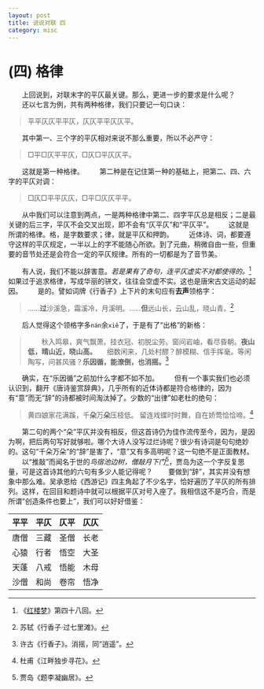 ```yaml
---
layout: post
title: 说说对联 四
category: misc
---
```


# (四) 格律
　　上回说到，对联末字的平仄最关键。那么，更进一步的要求是什么呢？
　　还以七言为例，共有两种格律，我们只要记一句口诀：

> 平平仄仄平平仄，仄仄平平仄仄平。

　　其中第一、三个字的平仄相对来说不那么重要，所以不必严守：

> □平□仄平平仄，□仄□平仄仄平。

　　这就是第一种格律。
　　第二种是在记住第一种的基础上，把第二、四、六字的平仄对调：

> □仄□平平仄仄，□平□仄仄平平。

　　从中我们可以注意到两点，一是两种格律中第二、四字平仄总是相反；二是最关键的后三字，平仄不会交叉出现，即不会有“仄平仄”和“平仄平”。
　　这就是所谓的格律。格，是字数要求；律，就是平仄和押韵。
　　近体诗、词，都要遵守这样的平仄规定，一半以上的字不能随心所欲。到了元曲，稍微自由一些，但重要的音节处还是会符合一定的平仄规律。所有的一切都是为了音节美。

　　有人说，我们不能以辞害意。*若是果有了奇句，连平仄虚实不对都使得的。*[^couplet-4-1]如果过于追求格律，写成华丽的骈文，往往会空虚不实。这也是唐宋古文运动的起因。
　　是的。譬如词牌《行香子》上下片的末句应有**去声**领格字：

> ……**过**沙溪急，霜溪冷，月溪明。……**但**远山长，云山乱，晓山青。[^couplet-4-2]

　　后人觉得这个领格字多`nán`余`xiě`了，于是有了“出格”的新格：

> 　　秋入鸣皋，爽气飘萧。挂衣冠、初脱尘劳。窗间岩岫，看尽昏朝。**夜山低，晴山近，晓山高。**　　细数闲来，几处村醪？醉模糊、信手挥毫。等闲陶写，问甚风骚？**乐因循，能潦倒，也消摇。**[^couplet-4-3]

　　确实，在“乐因循”之前加什么字都不如不加。
　　但有一个事实我们也必须认识到，翻开《唐诗鉴赏辞典》，几乎所有的近体诗都是符合格律的，因为有“意”而无“辞”的诗都被时间淘汰掉了。少数的“出律”如老杜的绝句：

> 黄四娘家花满蹊，千**朵**万**朵**压枝低。
> 留连戏蝶时时舞，自在娇莺恰恰啼。[^couplet-4-4]

　　第二句的两个“朵”平仄并没有相反，但这首诗仍为佳作流传至今，因为，是因为啊，把后两句写好就够啦。哪个大诗人没写过烂诗呢？很少有诗词是句句绝妙的。这句“千朵万朵”的“辞”是害了，“意”又有多高明呢？这一句绝不是正面教材。
　　以“推敲”而闻名于世的*鸟宿池边树，僧敲月下门*[^couplet-4-5]，贾岛为这一个字反复思量，可是这首诗其他的六句有多少人能记得呢？
　　要做到“辞”，其实并没有想象中那么难。吴承恩给《西游记》四主角起了不少名字，恰好遍历了平仄的所有排列。这样，在回目和题诗中就可以根据平仄对号入座了。我相信这不是巧合，而是所谓“创造条件也要上”，我们可以好好借鉴：

| 平平 | 平仄 | 仄平 | 仄仄 |
|------|------|------|------|
| 唐僧 | 三藏 | 圣僧 | 长老 |
| 心猿 | 行者 | 悟空 | 大圣 |
| 天蓬 | 八戒 | 悟能 | 木母 |
| 沙僧 | 和尚 | 卷帘 | 悟净 |

[^couplet-4-1]: 《[红楼梦](http://ctext.org/hongloumeng/ch48/zhs#n104960 "红楼梦: 滥情人情误思游艺 慕雅女雅集苦吟诗 - 中国哲学书电子化计划")》第四十八回。
[^couplet-4-2]: 苏轼《行香子·过七里滩》。
[^couplet-4-3]: 许古《行香子》。消摇，同“逍遥”。
[^couplet-4-4]: 杜甫《江畔独步寻花》。
[^couplet-4-5]: 贾岛《题李凝幽居》。
